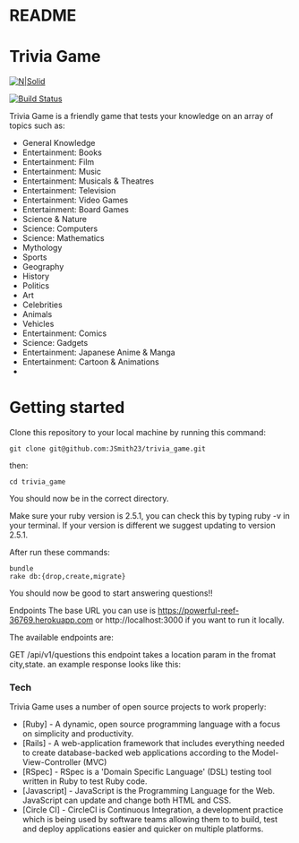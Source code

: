 # README

# Trivia Game

[![N|Solid](https://cldup.com/dTxpPi9lDf.thumb.png)](https://nodesource.com/products/nsolid)

[![Build Status](https://travis-ci.org/joemccann/dillinger.svg?branch=master)](https://travis-ci.org/joemccann/dillinger)

Trivia Game is a friendly game that tests your knowledge on an array of topics such as:

- General Knowledge
- Entertainment: Books
- Entertainment: Film
- Entertainment: Music
- Entertainment: Musicals & Theatres
- Entertainment: Television
- Entertainment: Video Games
- Entertainment: Board Games
- Science & Nature
- Science: Computers
- Science: Mathematics
- Mythology
- Sports
- Geography
- History
- Politics
- Art
- Celebrities
- Animals
- Vehicles
- Entertainment: Comics
- Science: Gadgets
- Entertainment: Japanese Anime & Manga
- Entertainment: Cartoon & Animations
- 
# Getting started

Clone this repository to your local machine by running this command:

```
git clone git@github.com:JSmith23/trivia_game.git
```

then:

   ```
   cd trivia_game
   ```
You should now be in the correct directory.

Make sure your ruby version is 2.5.1, you can check this by typing ruby -v in your terminal. If your version is different we suggest updating to version 2.5.1.

After run these commands:

  ```
  bundle
  rake db:{drop,create,migrate}
  ```
You should now be good to start answering questions!!

Endpoints
The base URL you can use is https://powerful-reef-36769.herokuapp.com or http://localhost:3000 if you want to run it locally.

The available endpoints are:

GET /api/v1/questions
this endpoint takes a location param in the fromat city,state. an example response looks like this:


### Tech

Trivia Game uses a number of open source projects to work properly:

* [Ruby] - A dynamic, open source programming language with a focus on simplicity and productivity.
* [Rails] - A web-application framework that includes everything needed to create database-backed web applications according to the Model-View-Controller (MVC)
* [RSpec] - RSpec is a 'Domain Specific Language' (DSL) testing tool written in Ruby to test Ruby code.
* [Javascript] - JavaScript is the Programming Language for the Web. JavaScript can update and change both HTML and CSS.
* [Circle CI] - CircleCI is Continuous Integration, a development practice which is being used by software teams allowing them to to build, test and deploy applications easier and quicker on multiple platforms.
